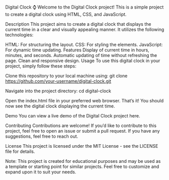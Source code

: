 Digital Clock ⌚
Welcome to the Digital Clock project! This is a simple project to create a digital clock using HTML, CSS, and JavaScript.

Description
This project aims to create a digital clock that displays the current time in a clear and visually appealing manner. It utilizes the following technologies:

HTML: For structuring the layout.
CSS: For styling the elements.
JavaScript: For dynamic time updating.
Features
Display of current time in hours, minutes, and seconds.
Automatic updating of time without refreshing the page.
Clean and responsive design.
Usage
To use this digital clock in your project, simply follow these steps:

Clone this repository to your local machine using:
git clone https://github.com/your-username/digital-clock.git

Navigate into the project directory:
cd digital-clock

Open the index.html file in your preferred web browser.
That’s it! You should now see the digital clock displaying the current time.

Demo
You can view a live demo of the Digital Clock project here.

Contributing
Contributions are welcome! If you’d like to contribute to this project, feel free to open an issue or submit a pull request. If you have any suggestions, feel free to reach out.

License
This project is licensed under the MIT License - see the LICENSE file for details.

Note: This project is created for educational purposes and may be used as a template or starting point for similar projects. Feel free to customize and expand upon it to suit your needs.
